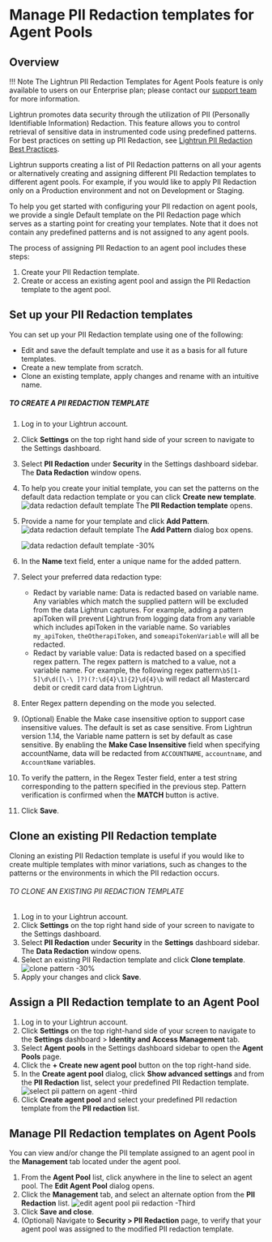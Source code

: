 # Manage PII Redaction templates for Agent Pools
## Overview

!!! Note
      The Lightrun PII Redaction Templates for Agent Pools feature is only available to users on our Enterprise plan; please contact our [support team](https://lightrun.com/) for more information.
      
Lightrun promotes data security through the utilization of PII (Personally Identifiable Information) Redaction. This feature allows you to control retrieval of sensitive data in instrumented code using predefined patterns. For best practices on setting up PII Redaction, see [Lightrun PII Redaction Best Practices](/piiredaction/pii-redaction-best-practices/).

Lightrun supports creating a list of PII Redaction patterns on all your agents or alternatively creating and assigning different PII Redaction templates to different agent pools. For example, if you would like to apply PII Redaction only on a Production environment and not on Development or Staging.

To help you get started with configuring your PII redaction on agent pools, we provide a single Default template on the PII Redaction page which serves as a starting point for creating your templates. Note that it does not contain any predefined patterns and is not assigned to any agent pools.

The process of assigning PII Redaction to an agent pool includes these steps:

1. Create your PII Redaction template.
2. Create or access an existing agent pool and assign the PII Redaction template to the agent pool.

## Set up your PII Redaction templates

You can set up your PII Redaction template using one of the following:

- Edit and save the default template and use it as a basis for all future templates.
- Create a new template from scratch.
- Clone an existing template, apply changes and rename with an intuitive name.
##### TO CREATE A PII REDACTION TEMPLATE

1. Log in to your Lightrun account.
2. Click **Settings** on the top right hand side of your screen to navigate to the Settings dashboard.
3. Select **PII Redaction** under **Security** in the Settings dashboard sidebar.
   The **Data Redaction** window opens.
4. To help you create your initial template, you can set the patterns on the default data redaction template or you can click **Create new template**.
    ![data redaction default template](../assets/images/data-redaction-default-template.png) 
    The **PII Redaction template** opens.
5. Provide a name for your template and click **Add Pattern**.
    ![data redaction default template](../assets/images/pii-redaction-edit.png)
    The **Add Pattern** dialog box opens.

    ![data redaction default template   -30%](../assets/images/pii-redaction-add-pattern.png)

6. In the **Name** text field, enter a unique name for the added pattern.
7. Select your preferred data redaction type:
   - Redact by variable name: Data is redacted based on variable name. Any variables which match the supplied pattern will be excluded from the data Lightrun captures. For example, adding a pattern apiToken will prevent Lightrun from logging data from any variable which includes apiToken in the variable name. So variables `my_apiToken`, `theOtherapiToken`, and `someapiTokenVariable` will all be redacted.
   - Redact by variable value: Data is redacted based on a specified regex pattern. The regex pattern is matched to a value, not a variable name. For example, the following regex pattern`\b5[1-5]\d\d([\-\ ]?)(?:\d{4}\1){2}\d{4}\b` will redact all Mastercard debit or credit card data from Lightrun.
8. Enter Regex pattern depending on the mode you selected.
9. (Optional) Enable the Make case insensitive option to support case insensitive values. The default  is set as case sensitive.
    From Lightrun version 1.14, the Variable name pattern is set by default as case sensitive. By enabling the **Make Case Insensitive** field when specifying accountName, data will be redacted from `ACCOUNTNAME`, `accountname`, and `AccountName` variables.
10. To verify the pattern, in the Regex Tester field, enter a test string corresponding to the pattern specified in the previous step.
Pattern verification is confirmed when the **MATCH** button is active.
11. Click **Save**.

## Clone an existing PII Redaction template

Cloning an existing PII Redaction template is useful if you would like to create multiple templates with minor variations, such as changes to the patterns or the environments in which the PII redaction occurs.
###### TO CLONE AN EXISTING PII REDACTION TEMPLATE

1. Log in to your Lightrun account.
2. Click **Settings** on the top right hand side of your screen to navigate to the Settings dashboard.
3. Select **PII Redaction** under **Security** in the **Settings** dashboard sidebar.
   The **Data Redaction** window opens.
4. Select an existing PII Redaction template and click **Clone template**.
   ![clone pattern   -30%](../assets/images/clone-pattern-agent-pools.png)
5. Apply your changes and click **Save**.

## Assign a PII Redaction template to an Agent Pool
1. Log in to your Lightrun account.
2. Click **Settings** on the top right-hand side of your screen to navigate to the **Settings** dashboard > **Identity and Access Management** tab.
3. Select **Agent pools** in the Settings dashboard sidebar to open the **Agent Pools** page.
4. Click the **+ Create new agent pool** button on the top right-hand side.
5. In the **Create agent pool** dialog, click **Show advanced settings** and from the **PII Redaction** list, select your predefined PII Redaction template.
    ![select pii pattern on agent  -third](../assets/images/select-pii-redaction-agent-pool.png)
6. Click **Create agent pool** and select your predefined PII redaction template from the **PII redaction** list. 


## Manage PII Redaction templates on Agent Pools

You can view and/or change the PII template assigned to an agent pool in the **Management** tab located under the agent pool.

1. From the **Agent Pool** list, click anywhere in the line to select an agent pool.
   The **Edit Agent Pool** dialog opens.
2. Click the **Management** tab, and select an alternate option from the **PII Redaction** list.
   ![edit agent pool pii redaction  -Third](../assets/images/edit-agent-pool-pii-redaction.png)
3. Click **Save and close**.  
4. (Optional) Navigate to **Security > PII Redaction** page, to verify that your agent pool was assigned to the modified PII redaction template.

